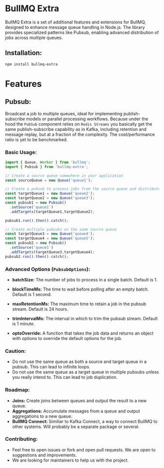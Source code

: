 # BullMQ Extra

BullMQ Extra is a set of additional features and extensions for BullMQ, designed to enhance message queue handling in Node.js. The library provides specialized patterns like Pubsub, enabling advanced distribution of jobs across multiple queues.

## Installation:

```bash
npm install bullmq-extra
```

# Features

## Pubsub: 
Broadcast a job to multiple queues, ideal for implementing publish-subscribe models or parallel processing workflows.
Because under the hood the `PubSub` component relies on `Redis Streams` you basically get the same publish-subscribe capability as in Kafka, including retention and message replay, 
but at a fraction of the complexity. The cost/performance ratio is yet to be benchmarked.

### Basic Usage:

```typescript
import { Queue, Worker } from 'bullmq';
import { Pubsub } from 'bullmq-extra';

// Create a source queue somewhere in your application
const sourceQueue = new Queue('queue1');

// Create a pubsub to process jobs from the source queue and distribute them to target queues
const targetQueue1 = new Queue('queue2');
const targetQueue2 = new Queue('queue3');
const pubsub1 = new Pubsub()
  .setSource('queue1')
  .addTargets(targetQueue1,targetQueue2);

pubsub1.run().then().catch();

// Create multiple pubsubs on the same source queue
const targetQueue3 = new Queue('queue4');
const targetQueue4 = new Queue('queue5');
const pubsub2 = new Pubsub()
  .setSource('queue1')
  .addTargets(targetQueue3,targetQueue4);
pubsub2.run().then().catch();
```

### Advanced Options (`PubsubOptions`):

- **batchSize:** The number of jobs to process in a single batch. Default is 1.

- **blockTimeMs:** The time to wait before polling after an empty batch. Default is 1 second.

- **maxRetentionMs:** The maximum time to retain a job in the pubsub stream. Default is 24 hours.

- **trimIntervalMs:** The interval in which to trim the pubsub stream. Default is 1 minute.

- **optsOverride:** A function that takes the job data and returns an object with options to override the default options for the job.

### Caution:
 - Do not use the same queue as both a source and target queue in a pubsub. This can lead to infinite loops.
 - Do not use the same queue as a target queue in multiple pubsubs unless you really intend to. This can lead to job duplication.

### Roadmap:
 - **Joins:** Create joins between queues and output the result to a new queue.
 - **Aggregations:** Accumulate messages from a queue and output aggregations to a new queue.
 - **BullMQ Connect:** Similiar to Kafka Connect, a way to connect BullMQ to other systems. Will probably be a separate package or several.

### Contributing:
 - Feel free to open issues or fork and open pull requests. We are open to suggestions and improvements.
 - We are looking for maintainers to help us with the project.
